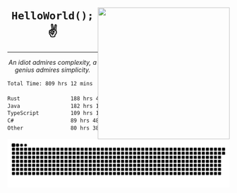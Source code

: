 <div text-align="center">
    <img src="https://i.imgur.com/h1q15Kt.gife" align="right" width="299" height="299">
    <h1 align="center"><code>HelloWorld();</code> ✌️</h1>
    <hr>
    <p align="center"><i>An idiot admires complexity, a genius admires simplicity.</i></p>
</div>

<!--START_SECTION:waka-->

```txt
Total Time: 809 hrs 12 mins

Rust                188 hrs 49 mins █████▒░░░░░░░░░░░░░░░░░░░   21.22 %
Java                182 hrs 13 mins █████░░░░░░░░░░░░░░░░░░░░   20.48 %
TypeScript          109 hrs 12 mins ███░░░░░░░░░░░░░░░░░░░░░░   12.27 %
C#                  89 hrs 48 mins  ██▓░░░░░░░░░░░░░░░░░░░░░░   10.09 %
Other               80 hrs 38 mins  ██▒░░░░░░░░░░░░░░░░░░░░░░   09.06 %
```

<!--END_SECTION:waka-->

<picture>
  <source media="(prefers-color-scheme: dark)" srcset="https://raw.githubusercontent.com/Somfic/Somfic/main/github-contribution-grid-snake-dark.svg">
  <source media="(prefers-color-scheme: light)" srcset="https://raw.githubusercontent.com/Somfic/Somfic/main/github-contribution-grid-snake.svg">
  <img alt="github contribution grid snake animation" src="https://raw.githubusercontent.com/Somfic/Somfic/main/github-contribution-grid-snake.svg">
</picture>
